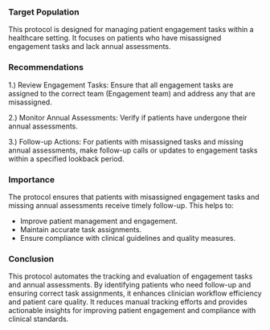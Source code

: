 ### Target Population 
This protocol is designed for managing patient engagement tasks within a healthcare setting. It focuses on patients who have misassigned engagement tasks and lack annual assessments.
### Recommendations

1.) Review Engagement Tasks: Ensure that all engagement tasks are assigned to the correct team (Engagement team) and address any that are misassigned.

2.) Monitor Annual Assessments: Verify if patients have undergone their annual assessments.

3.) Follow-up Actions: For patients with misassigned tasks and missing annual assessments, make follow-up calls or updates to engagement tasks within a specified lookback period.
### Importance
The protocol ensures that patients with misassigned engagement tasks and missing annual assessments receive timely follow-up. This helps to:
- Improve patient management and engagement.
- Maintain accurate task assignments.
- Ensure compliance with clinical guidelines and quality measures.
### Conclusion
This protocol automates the tracking and evaluation of engagement tasks and annual assessments. By identifying patients who need follow-up and ensuring correct task assignments, it enhances clinician workflow efficiency and patient care quality. It reduces manual tracking efforts and provides actionable insights for improving patient engagement and compliance with clinical standards.
